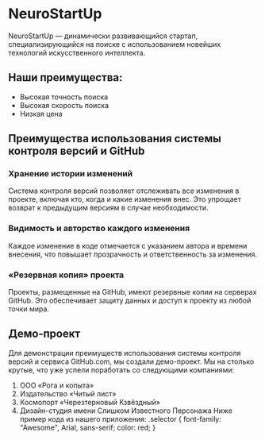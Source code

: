 # NeuroStartUp

NeuroStartUp — динамически развивающийся стартап, специализирующийся на поиске с использованием новейших технологий искусственного интеллекта. 

## Наши преимущества:
- Высокая точность поиска
- Высокая скорость поиска
- Низкая цена

## Преимущества использования системы контроля версий и GitHub

### Хранение истории изменений
Система контроля версий позволяет отслеживать все изменения в проекте, включая кто, когда и какие изменения внес. Это упрощает возврат к предыдущим версиям в случае необходимости.

### Видимость и авторство каждого изменения
Каждое изменение в коде отмечается с указанием автора и времени внесения, что повышает прозрачность и ответственность за изменения.

### «Резервная копия» проекта
Проекты, размещенные на GitHub, имеют резервные копии на серверах GitHub. Это обеспечивает защиту данных и доступ к проекту из любой точки мира.

## Демо-проект

Для демонстрации преимуществ использования системы контроля версий и сервиса GitHub.com, мы создали демо-проект. 
Мы на столько крутые, что уже успели поработать со следующими компаниями:
1.	ООО «Рога и копыта»
2.	Издательство «Читый лист»
3.	Космопорт «Черезтерновый Кзвёздный»
4.	Дизайн-студия имени Слишком Известного Персонажа
Ниже пример кода из нашего приложения:
.selector {
  font-family: "Awesome", Arial, sans-serif;
  color: red;
}
